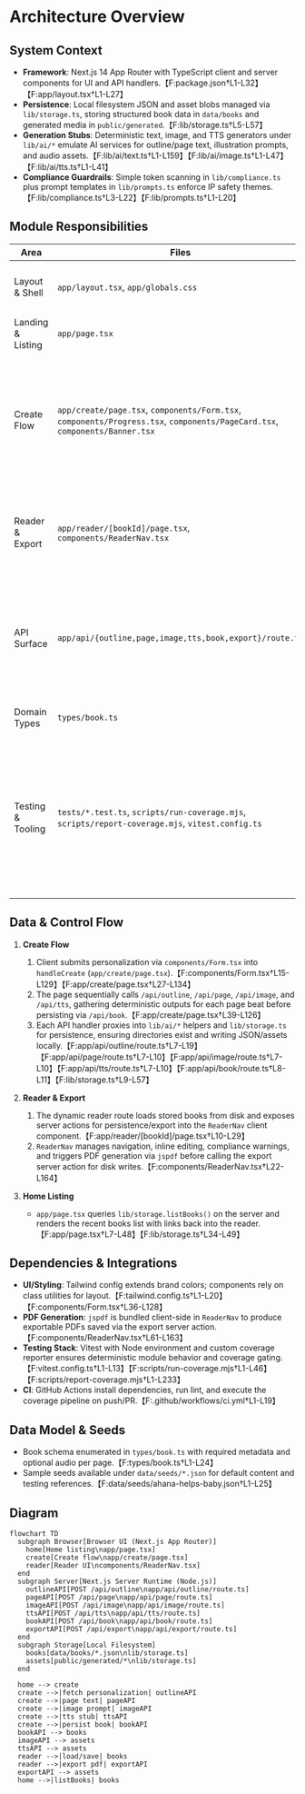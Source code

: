 # Architecture Overview

## System Context
- **Framework**: Next.js 14 App Router with TypeScript client and server components for UI and API handlers.【F:package.json†L1-L32】【F:app/layout.tsx†L1-L27】
- **Persistence**: Local filesystem JSON and asset blobs managed via `lib/storage.ts`, storing structured book data in `data/books` and generated media in `public/generated`.【F:lib/storage.ts†L5-L57】
- **Generation Stubs**: Deterministic text, image, and TTS generators under `lib/ai/*` emulate AI services for outline/page text, illustration prompts, and audio assets.【F:lib/ai/text.ts†L1-L159】【F:lib/ai/image.ts†L1-L47】【F:lib/ai/tts.ts†L1-L41】
- **Compliance Guardrails**: Simple token scanning in `lib/compliance.ts` plus prompt templates in `lib/prompts.ts` enforce IP safety themes.【F:lib/compliance.ts†L3-L22】【F:lib/prompts.ts†L1-L20】

## Module Responsibilities
| Area | Files | Responsibility |
| --- | --- | --- |
| Layout & Shell | `app/layout.tsx`, `app/globals.css` | Shared HTML shell, typography, and Tailwind primitives.【F:app/layout.tsx†L1-L27】【F:app/globals.css†L1-L14】 |
| Landing & Listing | `app/page.tsx` | Lists stored books and links into the create flow and reader.【F:app/page.tsx†L1-L51】 |
| Create Flow | `app/create/page.tsx`, `components/Form.tsx`, `components/Progress.tsx`, `components/PageCard.tsx`, `components/Banner.tsx` | Client-side orchestration of outline/text/image/tts generation, status display, and preview cards.【F:app/create/page.tsx†L21-L165】【F:components/Form.tsx†L15-L129】【F:components/Progress.tsx†L3-L10】【F:components/PageCard.tsx†L1-L16】【F:components/Banner.tsx†L5-L23】 |
| Reader & Export | `app/reader/[bookId]/page.tsx`, `components/ReaderNav.tsx` | Server-side book loading and client reader UI with editing, compliance surfacing, and PDF export.【F:app/reader/[bookId]/page.tsx†L1-L29】【F:components/ReaderNav.tsx†L15-L167】 |
| API Surface | `app/api/{outline,page,image,tts,book,export}/route.ts` | Route handlers invoking deterministic generation and storage helpers in the Node runtime.【F:app/api/outline/route.ts†L1-L20】【F:app/api/page/route.ts†L1-L11】【F:app/api/image/route.ts†L1-L11】【F:app/api/tts/route.ts†L1-L11】【F:app/api/book/route.ts†L1-L12】【F:app/api/export/route.ts†L1-L15】 |
| Domain Types | `types/book.ts` | Shared `Book`, `Page`, and `CharacterCard` contracts across UI and APIs.【F:types/book.ts†L1-L24】 |
| Testing & Tooling | `tests/*.test.ts`, `scripts/run-coverage.mjs`, `scripts/report-coverage.mjs`, `vitest.config.ts` | Vitest suites covering storage, compliance, and generators with custom coverage reporting pipeline.【F:tests/storage.test.ts†L9-L115】【F:tests/outline.test.ts†L1-L49】【F:tests/pageText.test.ts†L1-L45】【F:tests/image.test.ts†L1-L62】【F:tests/tts.test.ts†L1-L42】【F:scripts/run-coverage.mjs†L1-L46】【F:scripts/report-coverage.mjs†L1-L233】【F:vitest.config.ts†L1-L13】 |

## Data & Control Flow
1. **Create Flow**
   1. Client submits personalization via `components/Form.tsx` into `handleCreate` (`app/create/page.tsx`).【F:components/Form.tsx†L15-L129】【F:app/create/page.tsx†L27-L134】
   2. The page sequentially calls `/api/outline`, `/api/page`, `/api/image`, and `/api/tts`, gathering deterministic outputs for each page beat before persisting via `/api/book`.【F:app/create/page.tsx†L39-L126】
   3. Each API handler proxies into `lib/ai/*` helpers and `lib/storage.ts` for persistence, ensuring directories exist and writing JSON/assets locally.【F:app/api/outline/route.ts†L7-L19】【F:app/api/page/route.ts†L7-L10】【F:app/api/image/route.ts†L7-L10】【F:app/api/tts/route.ts†L7-L10】【F:app/api/book/route.ts†L8-L11】【F:lib/storage.ts†L9-L57】

2. **Reader & Export**
   1. The dynamic reader route loads stored books from disk and exposes server actions for persistence/export into the `ReaderNav` client component.【F:app/reader/[bookId]/page.tsx†L10-L29】
   2. `ReaderNav` manages navigation, inline editing, compliance warnings, and triggers PDF generation via `jspdf` before calling the export server action for disk writes.【F:components/ReaderNav.tsx†L22-L164】

3. **Home Listing**
   - `app/page.tsx` queries `lib/storage.listBooks()` on the server and renders the recent books list with links back into the reader.【F:app/page.tsx†L7-L48】【F:lib/storage.ts†L34-L49】

## Dependencies & Integrations
- **UI/Styling**: Tailwind config extends brand colors; components rely on class utilities for layout.【F:tailwind.config.ts†L1-L20】【F:components/Form.tsx†L36-L128】
- **PDF Generation**: `jspdf` is bundled client-side in `ReaderNav` to produce exportable PDFs saved via the export server action.【F:components/ReaderNav.tsx†L61-L163】
- **Testing Stack**: Vitest with Node environment and custom coverage reporter ensures deterministic module behavior and coverage gating.【F:vitest.config.ts†L1-L13】【F:scripts/run-coverage.mjs†L1-L46】【F:scripts/report-coverage.mjs†L1-L233】
- **CI**: GitHub Actions install dependencies, run lint, and execute the coverage pipeline on push/PR.【F:.github/workflows/ci.yml†L1-L19】

## Data Model & Seeds
- Book schema enumerated in `types/book.ts` with required metadata and optional audio per page.【F:types/book.ts†L1-L24】
- Sample seeds available under `data/seeds/*.json` for default content and testing references.【F:data/seeds/ahana-helps-baby.json†L1-L25】

## Diagram
```mermaid
flowchart TD
  subgraph Browser[Browser UI (Next.js App Router)]
    home[Home listing\napp/page.tsx]
    create[Create flow\napp/create/page.tsx]
    reader[Reader UI\ncomponents/ReaderNav.tsx]
  end
  subgraph Server[Next.js Server Runtime (Node.js)]
    outlineAPI[POST /api/outline\napp/api/outline/route.ts]
    pageAPI[POST /api/page\napp/api/page/route.ts]
    imageAPI[POST /api/image\napp/api/image/route.ts]
    ttsAPI[POST /api/tts\napp/api/tts/route.ts]
    bookAPI[POST /api/book\napp/api/book/route.ts]
    exportAPI[POST /api/export\napp/api/export/route.ts]
  end
  subgraph Storage[Local Filesystem]
    books[data/books/*.json\nlib/storage.ts]
    assets[public/generated/*\nlib/storage.ts]
  end

  home --> create
  create -->|fetch personalization| outlineAPI
  create -->|page text| pageAPI
  create -->|image prompt| imageAPI
  create -->|tts stub| ttsAPI
  create -->|persist book| bookAPI
  bookAPI --> books
  imageAPI --> assets
  ttsAPI --> assets
  reader -->|load/save| books
  reader -->|export pdf| exportAPI
  exportAPI --> assets
  home -->|listBooks| books
```
